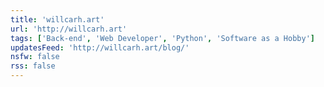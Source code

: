 ```yaml
---
title: 'willcarh.art'
url: 'http://willcarh.art'
tags: ['Back-end', 'Web Developer', 'Python', 'Software as a Hobby']
updatesFeed: 'http://willcarh.art/blog/'
nsfw: false
rss: false
---
```

